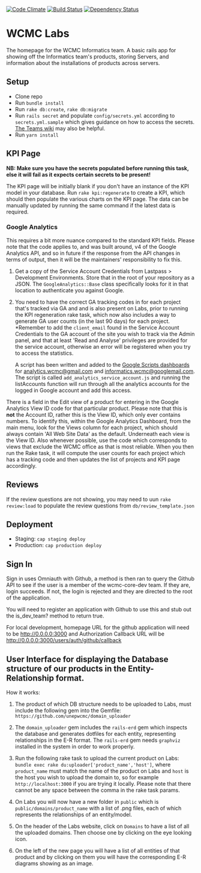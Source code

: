 [![Code Climate](https://codeclimate.com/github/unepwcmc/labs/badges/gpa.svg)](https://codeclimate.com/github/unepwcmc/labs)
[![Build Status](https://travis-ci.org/unepwcmc/labs.svg?branch=master)](https://travis-ci.org/unepwcmc/labs)
[![Dependency Status](https://snyk.io/test/github/unepwcmc/labs/badge.svg)](https://snyk.io/test/github/unepwcmc/labs/badge.svg)

# WCMC Labs

The homepage for the WCMC Informatics team. A basic rails app for showing off the Informatics team's products, storing Servers, and information about the installations of products across servers.

## Setup

- Clone repo
- Run `bundle install`
- Run `rake db:create`, `rake db:migrate`
- Run `rails secret` and populate `config/secrets.yml` according to 
  `secrets.yml.sample` which gives guidance on how to access the secrets.
  [The Teams wiki](https://teams.microsoft.com/l/entity/com.microsoft.teamspace.tab.wiki/tab::b2573265-0479-4589-905a-86cc6d6db74f?context=%7B%22subEntityId%22%3A%22%7B%5C%22pageId%5C%22%3A7%2C%5C%22sectionId%5C%22%3A14%2C%5C%22origin%5C%22%3A2%7D%22%2C%22channelId%22%3A%2219%3A2c43334822444bff812af4c30f423ceb%40thread.tacv2%22%7D&tenantId=2faab858-d1f4-48af-86f6-486196d5969d)
  may also be helpful.
- Run `yarn install`

## KPI Page

**NB: Make sure you have the secrets populated before running this task, else it will fail as it expects certain secrets to be present!**

The KPI page will be initially blank if you don't have an instance of the KPI model in your database. Run `rake kpi:regenerate` to create a KPI, which should then populate the various charts on the KPI page. The data can be manually updated by running the same command if the latest data is required. 

### Google Analytics

This requires a bit more nuance compared to the standard KPI fields. Please note that the code applies to, and was built around, v4 of the Google Analytics API, and so in future if the response from the API changes in terms of output, then it will be the maintainers' responsibility to fix this.

1. Get a copy of the Service Account Credentials from Lastpass > Development Environments. Store that in the root of your repository as a JSON.
The `GoogleAnalytics::Base` class specifically looks for it in that location to authenticate you against Google.
1. You need to have the correct GA tracking codes in for each project that's tracked via GA and and is also present on Labs, prior to running the KPI regeneration rake task, which now also includes a way to generate GA user counts (in the last 90 days) for each project.
   *Remember to add the `client_email` found in the Service Account Credentials to the GA account of the site you wish to track via the Admin panel, and that at least 'Read and Analyse' privileges are provided for the service account, otherwise an error will be registered when you try to access the statistics.

   A script has been written and added to the [Google Scripts dashboards](https://script.google.com/home) for analytics.wcmc@gmail.com and informatics.wcmc@googlemail.com. The script is called `add_analytics_service_account.js` and running the listAccounts function will run through all the analytics accounts for the logged in Google account and add this access.

There is a field in the Edit view of a product for entering in the Google Analytics View ID code for that particular product. Please note that this is **not** the Account ID, rather this is the View ID, which only ever contains numbers. To identify this, within the Google Analytics Dashboard, from the main menu, look for the Views column for each project, which should always contain 'All Web Site Data' as the default. Underneath each view is the View ID. Also whenever possible, use the code which corresponds to views that exclude the WCMC office as that is most reliable. When you then run the Rake task, it will compute the user counts for each project which has a tracking code and then updates the list of projects and KPI page accordingly. 

## Reviews

If the review questions are not showing, you may need to uun `rake review:load` to populate the review questions from `db/review_template.json`

## Deployment

* Staging: `cap staging deploy`
* Production: `cap production deploy`

## Sign In

Sign in uses Omniauth with Github, a method is then ran to query the Github API to see if the user is a member of the wcmc-core-dev team. If they are, login succeeds. If not, the login is rejected and they are directed to the root of the application.

You will need to register an application with Github to use this and stub out the is_dev_team? method to return true.

For local development, homepage URL for the github application will need to be http://0.0.0.0:3000 and Authorization Callback URL will be http://0.0.0.0:3000/users/auth/github/callback

## User Interface for displaying the Database structure of our products in the Entity-Relationship format.

How it works:

  1. The product of which DB structure needs to be uploaded to Labs, must include the following gem into the Gemfile: `https://github.com/unepwcmc/domain_uploader`

  2. The `domain_uploader` gem includes the `rails-erd` gem which inspects the database and generates dotfiles for each entity, representing relationships in the E-R format. The `rails-erd` gem needs `graphviz` installed in the system in order to work properly.

  3. Run the following rake task to upload the current product on Labs: `bundle exec rake du:uploader['product_name','host']`, where `product_name` must match the name of the product on Labs and `host` is the host you wish to upload the domain to, so for example `http://localhost:3000` if you are trying it locally. Please note that there cannot be any space between the comma in the rake task params.

  4. On Labs you will now have a new folder in `public` which is `public/domains/product_name` with a list of .png files, each of which represents the relationships of an entity/model.

  5. On the header of the Labs website, click on `Domains` to have a list of all the uploaded domains. Then choose one by clicking on the eye looking icon.

  6. On the left of the new page you will have a list of all entities of that product and by clicking on them you will have the corresponding E-R diagrams showing as an image.


